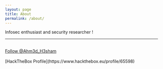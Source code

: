 ```yaml
---
layout: page
title: About
permalink: /about/
---
```


Infosec enthusiast and security researcher !
<br>
<hr>
<br>
<a href="https://twitter.com/Ahm3d_H3sham?ref_src=twsrc%5Etfw" class="twitter-follow-button" data-lang="en" data-show-count="false">Follow @Ahm3d_H3sham</a><script async src="https://platform.twitter.com/widgets.js" charset="utf-8"></script>
<br>
<br>
[HackTheBox Profile](https://www.hackthebox.eu/profile/65598)
<script src="https://www.hackthebox.eu/badge/65598">

<br>

super secret stuff : `RGlzY29yZCA6IDB4UmljayM4ODQ2`

